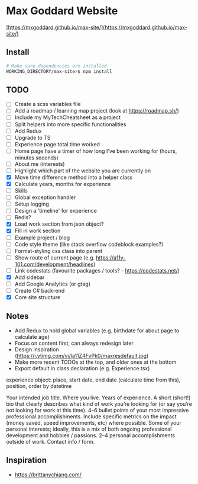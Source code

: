 # Max Goddard Website

[https://mxgoddard.github.io/max-site/](https://mxgoddard.github.io/max-site/)

## Install

``` bash
# Make sure dependencies are installed
WORKING_DIRECTORY/max-site>$ npm install
```

## TODO

- [ ] Create a scss variables file 
- [ ] Add a roadmap / learning map project (look at https://roadmap.sh/)
- [ ] Include my MyTechCheatsheet as a project
- [ ] Split helpers into more specific functionalities 
- [ ] Add Redux
- [ ] Upgrade to TS
- [ ] Experience page total time worked 
- [ ] Home page have a timer of how long I've been working for (hours, minutes seconds)
- [ ] About me (interests) 
- [ ] Highlight which part of the website you are currently on 
- [x] Move time difference method into a helper class
- [x] Calculate years, months for experience
- [ ] Skills 
- [ ] Global exception handler 
- [ ] Setup logging
- [ ] Design a 'timeline' for experience
- [ ] Redis? 
- [x] Load work section from json object?
- [x] Fill in work section
- [ ] Example project / blog
- [ ] Code style theme (like stack overflow codeblock examples?)
- [ ] Format-styling css class into parent 
- [ ] Show route of current page (e.g. https://a11y-101.com/development/headlines)
- [ ] Link codestats (favourite packages / tools? - https://codestats.net/)
- [x] Add sidebar
- [ ] Add Google Analytics (or gtag)
- [ ] Create C# back-end 
- [x] Core site structure

## Notes

- Add Redux to hold global variables (e.g. birthdate for about page to calculate age)
- Focus on content first, can always redesign later
- Design inspiration (https://i.ytimg.com/vi/la11Z4FvPk0/maxresdefault.jpg)
- Make more recent TODOs at the top, and older ones at the bottom
- Export default in class declaration (e.g. Experience.tsx)

experience object: place, start date, end date (calculate time from this), position, order by datetime

Your intended job title.
Where you live.
Years of experience.
A short (short!) bio that clearly describes what kind of work you’re looking for (or say you’re not looking for work at this time).
4–6 bullet points of your most impressive professional accomplishments. Include specific metrics on the impact (money saved, speed improvements, etc) where possible.
Some of your personal interests; ideally, this is a mix of both ongoing professional development and hobbies / passions.
2–4 personal accomplishments outside of work.
Contact info / form.

## Inspiration

- https://brittanychiang.com/

